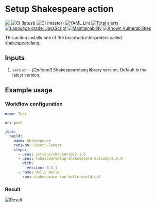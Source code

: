 # Setup Shakespeare action
![](https://img.shields.io/github/v/release/fabasoad/setup-shakespeare-action?include_prereleases) ![CI (latest)](https://github.com/fabasoad/setup-shakespeare-action/workflows/CI%20(latest)/badge.svg) ![CI (master)](https://github.com/fabasoad/setup-shakespeare-action/workflows/CI%20(master)/badge.svg) ![YAML Lint](https://github.com/fabasoad/setup-shakespeare-action/workflows/YAML%20Lint/badge.svg) [![Total alerts](https://img.shields.io/lgtm/alerts/g/fabasoad/setup-shakespeare-action.svg?logo=lgtm&logoWidth=18)](https://lgtm.com/projects/g/fabasoad/setup-shakespeare-action/alerts/) [![Language grade: JavaScript](https://img.shields.io/lgtm/grade/javascript/g/fabasoad/setup-shakespeare-action.svg?logo=lgtm&logoWidth=18)](https://lgtm.com/projects/g/fabasoad/setup-shakespeare-action/context:javascript) [![Maintainability](https://api.codeclimate.com/v1/badges/b76849351ccb000110b5/maintainability)](https://codeclimate.com/github/fabasoad/setup-shakespeare-action/maintainability) [![Known Vulnerabilities](https://snyk.io/test/github/fabasoad/setup-shakespeare-action/badge.svg?targetFile=package.json)](https://snyk.io/test/github/fabasoad/setup-shakespeare-action?targetFile=package.json)

This action installs one of the brainfuck interpreters called [shakespearelang](https://pypi.org/project/shakespearelang/). 

## Inputs
1. `version` - _[Optional]_ Shakespearelang library version. Default is the [latest](https://pypi.org/project/shakespearelang/) version.

## Example usage

### Workflow configuration

```yaml
name: Test

on: push

jobs:
  build:
    name: Shakespeare
    runs-on: ubuntu-latest
    steps:
      - uses: actions/checkout@v2.1.0
      - uses: fabasoad/setup-shakespeare-action@v1.0.0
        with:
          version: 0.3.1
      - name: Hello World
        run: shakespeare run hello-world.spl

```

### Result
![Result](https://raw.githubusercontent.com/fabasoad/setup-shakespeare-action/master/screenshot.png)
